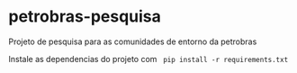 # petrobras-pesquisa
Projeto de pesquisa para as comunidades de entorno da petrobras

Instale as dependencias do projeto com `` pip install -r requirements.txt``
